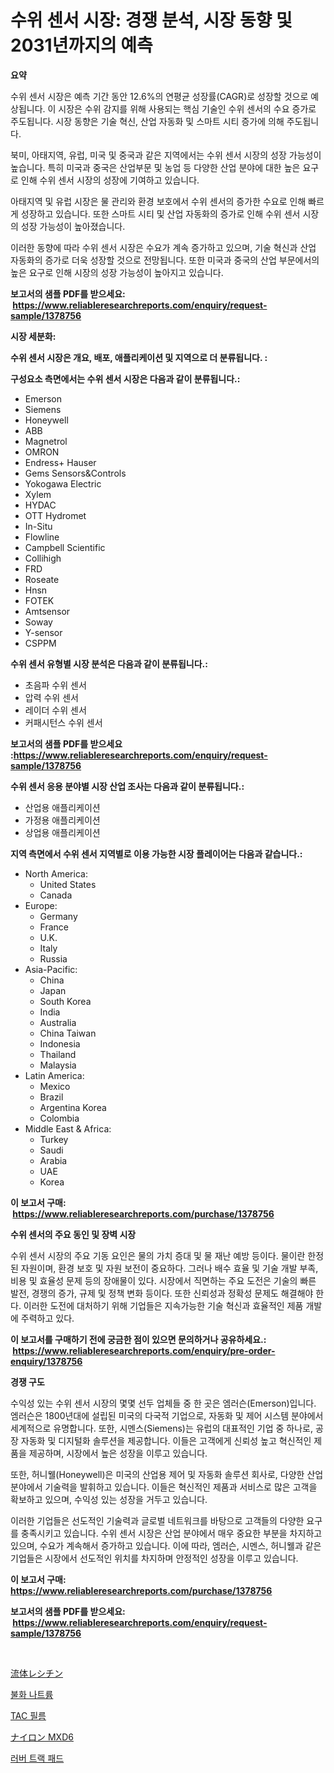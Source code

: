 <p><h1>수위 센서 시장: 경쟁 분석, 시장 동향 및 2031년까지의 예측</h1></p><p><strong>요약</strong></p>
<p><p>수위 센서 시장은 예측 기간 동안 12.6%의 연평균 성장률(CAGR)로 성장할 것으로 예상됩니다. 이 시장은 수위 감지를 위해 사용되는 핵심 기술인 수위 센서의 수요 증가로 주도됩니다. 시장 동향은 기술 혁신, 산업 자동화 및 스마트 시티 증가에 의해 주도됩니다. </p><p>북미, 아태지역, 유럽, 미국 및 중국과 같은 지역에서는 수위 센서 시장의 성장 가능성이 높습니다. 특히 미국과 중국은 산업부문 및 농업 등 다양한 산업 분야에 대한 높은 요구로 인해 수위 센서 시장의 성장에 기여하고 있습니다.</p><p>아태지역 및 유럽 시장은 물 관리와 환경 보호에서 수위 센서의 증가한 수요로 인해 빠르게 성장하고 있습니다. 또한 스마트 시티 및 산업 자동화의 증가로 인해 수위 센서 시장의 성장 가능성이 높아졌습니다.</p><p>이러한 동향에 따라 수위 센서 시장은 수요가 계속 증가하고 있으며, 기술 혁신과 산업 자동화의 증가로 더욱 성장할 것으로 전망됩니다. 또한 미국과 중국의 산업 부문에서의 높은 요구로 인해 시장의 성장 가능성이 높아지고 있습니다.</p></p>
<p><strong>보고서의 샘플 PDF를 받으세요: &nbsp;<a href="https://www.reliableresearchreports.com/enquiry/request-sample/1378756">https://www.reliableresearchreports.com/enquiry/request-sample/1378756</a></strong></p>
<p><strong>시장 세분화:</strong></p>
<p><strong> 수위 센서 시장은 개요, 배포, 애플리케이션 및 지역으로 더 분류됩니다. :</strong></p>
<p><strong>구성요소 측면에서는 수위 센서 시장은 다음과 같이 분류됩니다.:</strong></p>
<p><ul><li>Emerson</li><li>Siemens</li><li>Honeywell</li><li>ABB</li><li>Magnetrol</li><li>OMRON</li><li>Endress+ Hauser</li><li>Gems Sensors&Controls</li><li>Yokogawa Electric</li><li>Xylem</li><li>HYDAC</li><li>OTT Hydromet</li><li>In-Situ</li><li>Flowline</li><li>Campbell Scientific</li><li>Collihigh</li><li>FRD</li><li>Roseate</li><li>Hnsn</li><li>FOTEK</li><li>Amtsensor</li><li>Soway</li><li>Y-sensor</li><li>CSPPM</li></ul></p>
<p><strong> 수위 센서 유형별 시장 분석은 다음과 같이 분류됩니다.:</strong></p>
<p><ul><li>초음파 수위 센서</li><li>압력 수위 센서</li><li>레이더 수위 센서</li><li>커패시턴스 수위 센서</li></ul></p>
<p><strong>보고서의 샘플 PDF를 받으세요 :<a href="https://www.reliableresearchreports.com/enquiry/request-sample/1378756">https://www.reliableresearchreports.com/enquiry/request-sample/1378756</a></strong></p>
<p><strong> 수위 센서 응용 분야별 시장 산업 조사는 다음과 같이 분류됩니다.:</strong></p>
<p><ul><li>산업용 애플리케이션</li><li>가정용 애플리케이션</li><li>상업용 애플리케이션</li></ul></p>
<p><strong>지역 측면에서 수위 센서 지역별로 이용 가능한 시장 플레이어는 다음과 같습니다.:</strong></p>
<p><ul>
    <li>
        North America:
        <ul>
            <li>United States</li>
            <li>Canada</li>
        </ul>
    </li>
    <li>
        Europe:
        <ul>
            <li>Germany</li>
            <li>France</li>
            <li>U.K.</li>
            <li>Italy</li>
            <li>Russia</li>
        </ul>
    </li>
    <li>
        Asia-Pacific:
        <ul>
            <li>China</li>
            <li>Japan</li>
            <li>South Korea</li>
            <li>India</li>
            <li>Australia</li>
            <li>China Taiwan</li>
            <li>Indonesia</li>
            <li>Thailand</li>
            <li>Malaysia</li>
        </ul>
    </li>
    <li>
        Latin America:
        <ul>
            <li>Mexico</li>
            <li>Brazil</li>
            <li>Argentina Korea</li>
            <li>Colombia</li>
        </ul>
    </li>
    <li>
        Middle East & Africa:
        <ul>
            <li>Turkey</li>
            <li>Saudi</li>
            <li>Arabia</li>
            <li>UAE</li>
            <li>Korea</li>
        </ul>
    </li>
    </ul></p>
<p><strong>이 보고서 구매: &nbsp;<a href="https://www.reliableresearchreports.com/purchase/1378756">https://www.reliableresearchreports.com/purchase/1378756</a></strong></p>
<p><strong>수위 센서의 주요 동인 및 장벽 시장</strong></p>
<p><p>수위 센서 시장의 주요 기동 요인은 물의 가치 증대 및 물 재난 예방 등이다. 물이란 한정된 자원이며, 환경 보호 및 자원 보전이 중요하다. 그러나 배수 효율 및 기술 개발 부족, 비용 및 효율성 문제 등의 장애물이 있다. 시장에서 직면하는 주요 도전은 기술의 빠른 발전, 경쟁의 증가, 규제 및 정책 변화 등이다. 또한 신뢰성과 정확성 문제도 해결해야 한다. 이러한 도전에 대처하기 위해 기업들은 지속가능한 기술 혁신과 효율적인 제품 개발에 주력하고 있다.</p></p>
<p><strong>이 보고서를 구매하기 전에 궁금한 점이 있으면 문의하거나 공유하세요.: &nbsp;<a href="https://www.reliableresearchreports.com/enquiry/pre-order-enquiry/1378756">https://www.reliableresearchreports.com/enquiry/pre-order-enquiry/1378756</a></strong></p>
<p><strong>경쟁 구도</strong></p>
<p><p>수익성 있는 수위 센서 시장의 몇몇 선두 업체들 중 한 곳은 엠러슨(Emerson)입니다. 엠러슨은 1800년대에 설립된 미국의 다국적 기업으로, 자동화 및 제어 시스템 분야에서 세계적으로 유명합니다. 또한, 시멘스(Siemens)는 유럽의 대표적인 기업 중 하나로, 공장 자동화 및 디지털화 솔루션을 제공합니다. 이들은 고객에게 신뢰성 높고 혁신적인 제품을 제공하며, 시장에서 높은 성장을 이루고 있습니다.</p><p>또한, 허니웰(Honeywell)은 미국의 산업용 제어 및 자동화 솔루션 회사로, 다양한 산업 분야에서 기술력을 발휘하고 있습니다. 이들은 혁신적인 제품과 서비스로 많은 고객을 확보하고 있으며, 수익성 있는 성장을 거두고 있습니다. </p><p>이러한 기업들은 선도적인 기술력과 글로벌 네트워크를 바탕으로 고객들의 다양한 요구를 충족시키고 있습니다. 수위 센서 시장은 산업 분야에서 매우 중요한 부분을 차지하고 있으며, 수요가 계속해서 증가하고 있습니다. 이에 따라, 엠러슨, 시멘스, 허니웰과 같은 기업들은 시장에서 선도적인 위치를 차지하며 안정적인 성장을 이루고 있습니다.</p></p>
<p><strong>이 보고서 구매: &nbsp; <a href="https://www.reliableresearchreports.com/purchase/1378756">https://www.reliableresearchreports.com/purchase/1378756</a></strong></p>
<p><strong>보고서의 샘플 PDF를 받으세요: &nbsp;<a href="https://www.reliableresearchreports.com/enquiry/request-sample/1378756">https://www.reliableresearchreports.com/enquiry/request-sample/1378756</a></strong><strong></strong></p>
<p>&nbsp;</p>
<p><p><a href="https://medium.com/@deontestanton2023/%E6%B5%81%E5%8B%95%E3%83%AC%E3%82%B7%E3%83%81%E3%83%B3%E5%B8%82%E5%A0%B4-2031%E5%B9%B4%E3%81%BE%E3%81%A7%E3%81%AE%E3%83%88%E3%83%AC%E3%83%B3%E3%83%89-%E4%BA%88%E6%B8%AC-%E7%AB%B6%E4%BA%89%E5%88%86%E6%9E%90-0b1c19225512">流体レシチン</a></p><p><a href="https://github.com/bunxhcci35271755/Market-Research-Report-List-1/blob/main/1117477752.md">불화 나트륨</a></p><p><a href="https://github.com/fredrickeglers/Market-Research-Report-List-1/blob/main/1518497753.md">TAC 필름</a></p><p><a href="https://medium.com/@vedakuvlis2023/%E3%83%8A%E3%82%A4%E3%83%AD%E3%83%B3mxd6%E5%B8%82%E5%A0%B4-%E7%AB%B6%E4%BA%89%E5%88%86%E6%9E%90-%E5%B8%82%E5%A0%B4%E5%8B%95%E5%90%91-2031%E5%B9%B4%E3%81%BE%E3%81%A7%E3%81%AE%E4%BA%88%E6%B8%AC-2c30d24e38b4">ナイロン MXD6</a></p><p><a href="https://medium.com/@rudyswaniafgwski56664/%EB%9F%AC%EB%B2%84-%ED%8A%B8%EB%9E%99-%ED%8C%A8%EB%93%9C-%EC%8B%9C%EC%9E%A5-%EA%B7%9C%EB%AA%A8-%EB%B0%8F-%EC%8B%9C%EC%9E%A5-%EB%8F%99%ED%96%A5-%EC%99%84%EC%A0%84%ED%95%9C-%EC%82%B0%EC%97%85-%EA%B0%9C%EC%9A%94-2024%EB%85%84%EB%B6%80%ED%84%B0-2031%EB%85%84-bd8e5153376e">러버 트랙 패드</a></p></p>